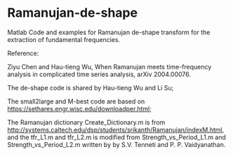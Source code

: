 # Ramanujan-de-shape
Matlab Code and examples for Ramanujan de-shape transform for the extraction of fundamental frequencies.

Reference:

Ziyu Chen and Hau-tieng Wu, When Ramanujan meets time-frequency analysis in complicated time series analysis, arXiv 2004.00076.

The de-shape code is shared by Hau-tieng Wu and Li Su;

The small2large and M-best code are based on https://sethares.engr.wisc.edu/downloadper.html;

The Ramanujan dictionary Create_Dictionary.m is from http://systems.caltech.edu/dsp/students/srikanth/Ramanujan/indexM.html, and the tfr_L1.m and tfr_L2.m is modified from Strength_vs_Period_L1.m and Strength_vs_Period_L2.m written by by S.V. Tenneti and P. P. Vaidyanathan.
